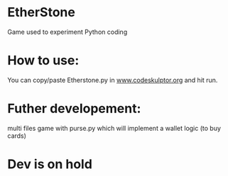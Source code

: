 # EtherStone
Game used to experiment Python coding

# How to use:

You can copy/paste Etherstone.py in www.codeskulptor.org and hit run.

# Futher developement:

multi files game with purse.py which will implement a wallet logic (to buy cards)

# Dev is on hold 
